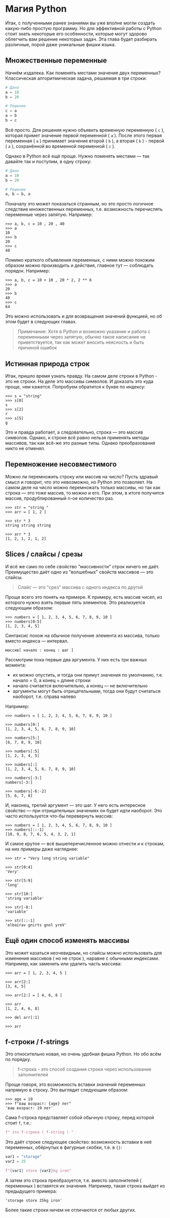 # Магия Python


Итак, с полученными ранее знаниями вы уже вполне могли создать какую-либо простую программу. Но для эффективной работы с Python стоит знать некоторые его особенности, которые могут здорово облегчить вам решение некоторых задач. Эта глава будет разбирать различные, порой даже уникальные фишки языка.


## Множественные переменные

Начнём издалека. Как поменять местами значение двух переменных? Классическая алгоритмическая задача, решаемая в три строки:

```python
# Дано
a = 10
b = 20

# Решение
c = a
a = b
b = c
```

Всё просто. Для решения нужно объявить временную переменную ( `c` ), которая примет значение первой переменной ( `a` ). После этого первая переменная ( `a` ) принимает значение второй ( `b` ), а вторая ( `b` ) - первой ( `a` ), сохранённой во временной переменной ( `c` ).

Однако в Python всё ещё проще. Нужно поменять местами — так давайте так и поступим, в одну строку:

```python
# Дано
a = 10
b = 20

# Решение
a, b = b, a
```

Поначалу это может показаться странным, но это просто логичное следствие множественных переменных, т.е. возможность перечислять переменные через запятую. Например:

```shell
>>> a, b, c = 10 , 20 , 40
>>> a
10
>>> b
20
>>> c
40
```

Помимо краткого объявления переменных, с ними можно похожим образом можно производить и действия, главное тут — соблюдать порядок. Например:

```shell
>>> a, b, c = 10 + 10 , 20 * 2, 2 ** 6
>>> a
20
>>> b
40
>>> c
64
```

Это можно использовать и для возвращения значений функцией, но об этом будет в следующих главах.

> Примечание: Хотя в Python и возможно указание и работа с переменными через запятую, обычно такое написание не приветствуется, так как может вносить неясность и быть причиной ошибок


## Истинная природа строк

Итак, пришло время узнать правду. На самом деле строки в Python - это не строки. На деле это массивы символов. И доказать это куда проще, чем кажется. Попробуем обратится к букве по индексу:

```shell
>>> s = "string"
>>> s[0]
s
>>> s[2]
r
>>> s[5]
g
```

Это и правда работает, а следовательно, строка — это массив символов. Однако, к строке всё равно нельзя применять методы массивов, так как всё-же это разные типы. Однако преобразования никто не отменял.


## Перемножение несовместимого

Можно ли перемножить строку или массив на число? Пусть здравый смысл и говорит, что это невозможно, но Python это позволяет. На самом деле на число можно перемножать только массивы, но так как строка — это тоже массив, то можно и его. При этом, в итоге получится массив, продублированный n-ое количество раз.

```shell
>>> str = "string "
>>> arr = [ 1, 2 ]

>>> str * 3
string string string 

>>> arr * 3
[1, 2, 1, 2, 1, 2]
```


## Slices / слайсы / срезы

И всё же само по себе свойство "массивности" строк ничего не даёт. Преимущество даёт одно из "волшебных" свойств массивов — это слайсы.

> Слайс — это "срез" массива с одного индекса по другой

Проще всего это понять на примере. К примеру, есть массив чисел, из которого нужно взять первые пять элементов. Это реализуется следующим образом:

```shell
>>> numbers = [ 1, 2, 3, 4, 5, 6, 7, 8, 9, 10 ]
>>> numbers[0:5]
[1, 2, 3, 4, 5]
```

Синтаксис похож на обычное получение элемента из массива, только вместо индекса — интервал. 

```text
массив[ начало : конец : шаг ]
```

Рассмотрим пока первые два аргумента. У них есть три важных момента:

- их можно опустить, и тогда они примут значения по умолчанию, т.е. начало = 0, а конец = длине строки 
- начало считается включительно, а конец — не включительно
- аргументы могут быть отрицательными, тогда они будут считаться наоборот, т.е. справа налево

Например:

```shell
>>> numbers = [ 1, 2, 3, 4, 5, 6, 7, 8, 9, 10 ]

>>> numbers[0:]
[1, 2, 3, 4, 5, 6, 7, 8, 9, 10]

>>> numbers[5:]
[6, 7, 8, 9, 10]

>>> numbers[:5]
[1, 2, 3, 4, 5]

>>> numbers[:]
[1, 2, 3, 4, 5, 6, 7, 8, 9, 10]

>>> numbers[-3:]
numbers[-3:]

>>> numbers[-6:-2]
[5, 6, 7, 8]
```

И, наконец, третий аргумент — это шаг. У него есть интересное свойство — при отрицательных значениях он будет идти наоборот. Это часто используется что-бы перевернуть массив:

```shell
>>> numbers = [ 1, 2, 3, 4, 5, 6, 7, 8, 9, 10 ]
>>> numbers[::-1]
[10, 9, 8, 7, 6, 5, 4, 3, 2, 1]
```

И самое крутое — всё вышеперечисленное можно отнести и к строкам, на них примеры даже нагляднее:

```shell
>>> str = "Very long string variable"

>>> str[0:4]
'Very'

>>> str[5:9]
'long'

>>> str[10:]
'string variable'

>>> str[-8:]
'variable'

>>> str[::-1]
'elbairav gnirts gnol yreV'
```


## Ещё один способ изменять массивы

Это может казаться неочевидным, но слайсы можно использовать для изменения массивов ( но не строк ), наравне с обычными индексами. Например, как заменить или удалить часть массива:

```shell
>>> arr = [ 1, 2, 3, 4, 5 ]

>>> arr[2:]
[3, 4, 5]

>>> arr[2:] = [ 4, 6, 8 ]

>>> arr
[1, 2, 4, 6, 8]

>>> del arr[:1]

>>> arr
```


## f-строки / f-strings

Это относительно новая, но очень удобная фишка Python. Но обо всём по порядку.

> f-строка - это способ создания строки через использование заполнителей

Проще говоря, это возможность вставки значений переменных напрямую в строку. Это выглядит следующим образом:

```shell
>>> age = 19
>>> f"ваш возраст: {age} лет"
'ваш возраст: 19 лет'
```

Сама f-строка представляет собой обычную строку, перед которой стоит `f`, т.е.:

```python
f" это f-строка ( f-string ) "
```

Это даёт строке следующее свойство: возможность вставки в неё переменных, обёрнутых в фигурные скобки, т.е. в `{}`:

```python
var1 = "storage"
var2 = 25

f"{var1} store {var2}kg iron"
```

А затем это строка преобразуется, т.е. вместо заполнителей ( переменных ) вставятся их значения. Например, такая строка выйдет из предыдущего примера:

```shell
'storage store 25kg iron'
```

Более такие строки ничем не отличаются от любых других.
